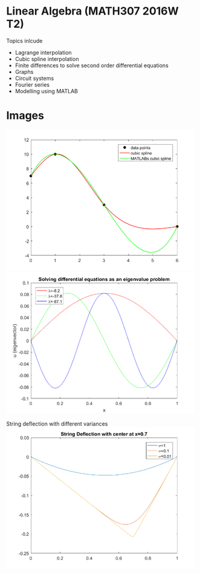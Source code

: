 # Linear Algebra (MATH307 2016W T2)
Topics inlcude 
* Lagrange interpolation
* Cubic spline interpolation
* Finite differences to solve second order differential equations
* Graphs
* Circuit systems
* Fourier series
* Modelling using MATLAB

# Images
<img src=/ass2/cubicinterp.png alt="string_deflection" width="500" />
<img src=/ass2/finitediffeigenvalue.png alt="cubic_spline_example" width="500"/>

String deflection with different variances <br>
<img src=/ass2/stringdeflectiondv.png alt="stringdeflection" width="500"/>
